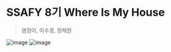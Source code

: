 # SSAFY 8기 Where Is My House

> 염정아, 이수경, 정채원

![image](/uploads/968fa6b1797e0ca12e56056fff414928/image.png)
![image](/uploads/ee37207ebaa53fc04c9fc8d753ae4dbf/image.png)
